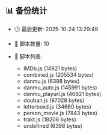## 📊 备份统计

- 🕒 最后更新: 2025-10-24 13:29:49
- 📁 脚本数量: 10
- 📄 脚本列表:

  - IMDb.js (14921 bytes)
  - combined.js (205534 bytes)
  - danmu.js (6398 bytes)
  - danmu_auto.js (145991 bytes)
  - danmu_playurl.js (46921 bytes)
  - douban.js (97028 bytes)
  - letterboxd.js (34660 bytes)
  - person_movie.js (7843 bytes)
  - trakt.js (18206 bytes)
  - undefined (6398 bytes)
